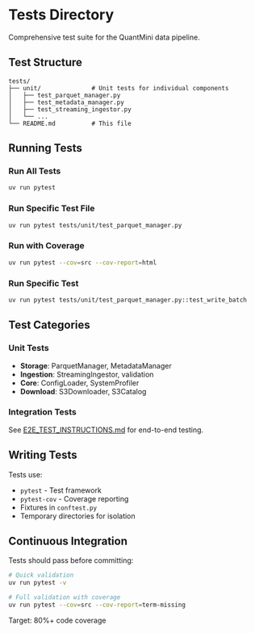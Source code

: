 # Tests Directory

Comprehensive test suite for the QuantMini data pipeline.

## Test Structure

```
tests/
├── unit/              # Unit tests for individual components
│   ├── test_parquet_manager.py
│   ├── test_metadata_manager.py
│   ├── test_streaming_ingestor.py
│   └── ...
└── README.md          # This file
```

## Running Tests

### Run All Tests
```bash
uv run pytest
```

### Run Specific Test File
```bash
uv run pytest tests/unit/test_parquet_manager.py
```

### Run with Coverage
```bash
uv run pytest --cov=src --cov-report=html
```

### Run Specific Test
```bash
uv run pytest tests/unit/test_parquet_manager.py::test_write_batch
```

## Test Categories

### Unit Tests
- **Storage**: ParquetManager, MetadataManager
- **Ingestion**: StreamingIngestor, validation
- **Core**: ConfigLoader, SystemProfiler
- **Download**: S3Downloader, S3Catalog

### Integration Tests
See [E2E_TEST_INSTRUCTIONS.md](../docs/E2E_TEST_INSTRUCTIONS.md) for end-to-end testing.

## Writing Tests

Tests use:
- `pytest` - Test framework
- `pytest-cov` - Coverage reporting
- Fixtures in `conftest.py`
- Temporary directories for isolation

## Continuous Integration

Tests should pass before committing:
```bash
# Quick validation
uv run pytest -v

# Full validation with coverage
uv run pytest --cov=src --cov-report=term-missing
```

Target: 80%+ code coverage
